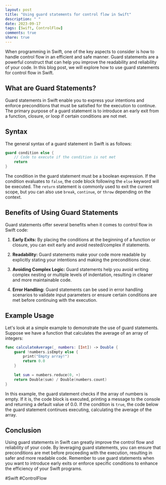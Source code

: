 ```yaml
---
layout: post
title: "Using guard statements for control flow in Swift"
description: " "
date: 2023-09-17
tags: [Swift, ControlFlow]
comments: true
share: true
---
```


When programming in Swift, one of the key aspects to consider is how to handle control flow in an efficient and safe manner. Guard statements are a powerful construct that can help you improve the readability and reliability of your code. In this blog post, we will explore how to use guard statements for control flow in Swift.

## What are Guard Statements?

Guard statements in Swift enable you to express your intentions and enforce preconditions that must be satisfied for the execution to continue. The primary purpose of a guard statement is to introduce an early exit from a function, closure, or loop if certain conditions are not met.

## Syntax

The general syntax of a guard statement in Swift is as follows:

```swift
guard condition else {
    // Code to execute if the condition is not met
    return
}
```

The condition in the guard statement must be a boolean expression. If the condition evaluates to `false`, the code block following the `else` keyword will be executed. The `return` statement is commonly used to exit the current scope, but you can also use `break`, `continue`, or `throw` depending on the context.

## Benefits of Using Guard Statements

Guard statements offer several benefits when it comes to control flow in Swift code:

1. **Early Exits:** By placing the conditions at the beginning of a function or closure, you can exit early and avoid nested/complex if statements.

2. **Readability:** Guard statements make your code more readable by explicitly stating your intentions and making the preconditions clear.

3. **Avoiding Complex Logic:** Guard statements help you avoid writing complex nesting or multiple levels of indentation, resulting in cleaner and more maintainable code.

4. **Error Handling:** Guard statements can be used in error handling scenarios to validate input parameters or ensure certain conditions are met before continuing with the execution.

## Example Usage

Let's look at a simple example to demonstrate the use of guard statements. Suppose we have a function that calculates the average of an array of integers:

```swift
func calculateAverage(_ numbers: [Int]) -> Double {
    guard !numbers.isEmpty else {
        print("Empty array!")
        return 0.0
    }
    
    let sum = numbers.reduce(0, +)
    return Double(sum) / Double(numbers.count)
}
```

In this example, the guard statement checks if the array of numbers is empty. If it is, the code block is executed, printing a message to the console and returning a default value of 0.0. If the condition is `true`, the code below the guard statement continues executing, calculating the average of the array.

## Conclusion

Using guard statements in Swift can greatly improve the control flow and reliability of your code. By leveraging guard statements, you can ensure that preconditions are met before proceeding with the execution, resulting in safer and more readable code. Remember to use guard statements when you want to introduce early exits or enforce specific conditions to enhance the efficiency of your Swift programs.

#Swift #ControlFlow
